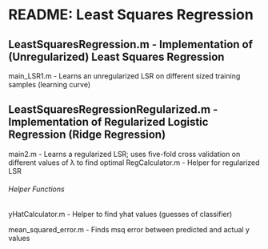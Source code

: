 # README: Least Squares Regression

## LeastSquaresRegression.m - Implementation of (Unregularized) Least Squares Regression
  main_LSR1.m - Learns an unregularized LSR on different sized training samples (learning curve)
  
## LeastSquaresRegressionRegularized.m - Implementation of Regularized Logistic Regression (Ridge Regression)
  main2.m - Learns a regularized LSR; uses five-fold cross validation on different values of λ to find optimal
  RegCalculator.m - Helper for regularized LSR
  
###### Helper Functions  
yHatCalculator.m - Helper to find yhat values (guesses of classifier)

mean_squared_error.m - Finds msq error between predicted and actual y values
